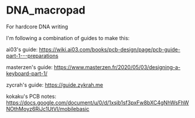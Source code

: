 # DNA_macropad
For hardcore DNA writing

I'm following a combination of guides to make this:

ai03's guide: https://wiki.ai03.com/books/pcb-design/page/pcb-guide-part-1---preparations

masterzen's guide: https://www.masterzen.fr/2020/05/03/designing-a-keyboard-part-1/

zycrah's guide: https://guide.zykrah.me

kokaku's PCB notes: https://docs.google.com/document/u/0/d/1xsjb1sf3pxFw8bXC4gNhWsFhWNOthMoyz6RiJc1UtVI/mobilebasic
